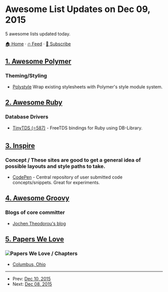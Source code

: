 # Awesome List Updates on Dec 09, 2015

5 awesome lists updated today.

[🏠 Home](/README.md) · [🔥 Feed](https://test.trackawesomelist.com/feed.xml) · [📮 Subscribe](https://trackawesomelist.us17.list-manage.com/subscribe?u=d2f0117aa829c83a63ec63c2f&id=36a103854c)



## [1. Awesome Polymer](/content/Granze/awesome-polymer/README.md)

### Theming/Styling

*   [Polystyle](https://poly-style.appspot.com/demo/) Wrap existing stylesheets with Polymer's style module system.

## [2. Awesome Ruby](/content/markets/awesome-ruby/README.md)

### Database Drivers

*   [TinyTDS (⭐587)](https://github.com/rails-sqlserver/tiny_tds) - FreeTDS bindings for Ruby using DB-Library.

## [3. Inspire](/content/noahbuscher/inspire/README.md)

### Concept / These sites are good to get a general idea of possible layouts and style paths to take.

*   [CodePen](http://codepen.io/) - Central repository of user submitted code concepts/snippets. Great for experiments.

## [4. Awesome Groovy](/content/kdabir/awesome-groovy/README.md)

### Blogs of core committer

*   [Jochen Theodorou's blog](http://blackdragsview.blogspot.com/)

## [5. Papers We Love](/content/papers-we-love/papers-we-love/README.md)

### ![Papers We Love](http://paperswelove.org/images/logo-top.svg) / Chapters

*   [Columbus, Ohio](http://www.meetup.com/Papers-We-Love-Columbus/)

---

- Prev: [Dec 10, 2015](/content/2015/12/10/README.md)
- Next: [Dec 08, 2015](/content/2015/12/08/README.md)